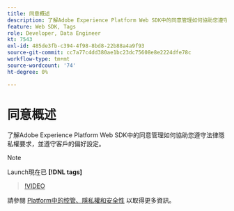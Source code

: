 ```yaml
---
title: 同意概述
description: 了解Adobe Experience Platform Web SDK中的同意管理如何協助您遵守法律隱私權要求，並遵守客戶的偏好設定。
feature: Web SDK, Tags
role: Developer, Data Engineer
kt: 7543
exl-id: 485de3fb-c394-4f98-8bd8-22b88a4a9f93
source-git-commit: cc7a77c4dd380ae1bc23dc75608e8e2224dfe78c
workflow-type: tm+mt
source-wordcount: '74'
ht-degree: 0%

---
```


# 同意概述

了解Adobe Experience Platform Web SDK中的同意管理如何協助您遵守法律隱私權要求，並遵守客戶的偏好設定。

>[!NOTE]
>
> Launch現在已 **[!DNL tags]**

>[!VIDEO](https://video.tv.adobe.com/v/332693/?quality=12&learn=on)

請參閱 [Platform中的控管、隱私權和安全性](https://experienceleague.adobe.com/docs/experience-platform/landing/governance-privacy-security/overview.html?lang=en#consent) 以取得更多資訊。
